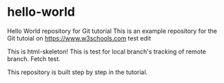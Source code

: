 # hello-world
Hello World repository for Git tutorial
This is an example repository for the Git tutoial on https://www.w3schools.com
test edit

This is html-skeleton!
This is test for local branch's tracking of remote branch.
Fetch test.

This repository is built step by step in the tutorial.
